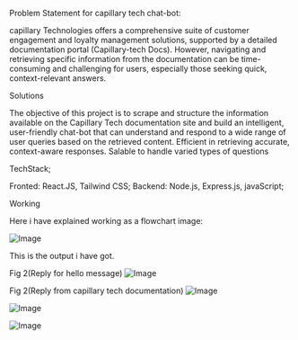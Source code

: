 Problem Statement for capillary tech chat-bot:

capillary Technologies offers a comprehensive suite of customer engagement and loyalty management solutions, supported by a detailed documentation portal (Capillary-tech Docs). However, navigating and retrieving specific information from the documentation can be time-consuming and challenging for users, especially those seeking quick, context-relevant answers.


Solutions

The objective of this project is to scrape and structure the information available on the Capillary Tech documentation site and build an intelligent, user-friendly chat-bot that can understand and respond to a wide range of user queries based on the retrieved content.
Efficient in retrieving accurate, context-aware responses.
Salable to handle varied types of questions 

TechStack;

Fronted: React.JS, Tailwind CSS;
Backend: Node.js, Express.js, javaScript;


Working

Here i have explained working as a flowchart image:

![Image](https://github.com/user-attachments/assets/38b4563e-8428-49bf-8541-6386c2b6401d)


This is the output i have got.


Fig 2(Reply for hello message)
![Image](https://github.com/user-attachments/assets/cc5940e6-871f-4adc-8b51-4704dcf6f219)


Fig 2(Reply from capillary tech documentation)
![Image](https://github.com/user-attachments/assets/cb433b11-424b-4eaf-b8d9-229b8d1186be)

![Image](https://github.com/user-attachments/assets/d8d2d05e-6e94-4d36-9c59-9f6597bf3c9d)

![Image](https://github.com/user-attachments/assets/3cb19726-776f-4fba-b75c-fa1155421c2c)

